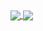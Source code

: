 <!--
### :sunglasses::blush::smiley::sweat_smile::yum::innocent::stuck_out_tongue::wink::relaxed::sunglasses::blush::smiley::sweat_smile::yum::innocent::stuck_out_tongue::wink::relaxed::sunglasses::blush::smiley::sweat_smile::yum::innocent::stuck_out_tongue::wink::relaxed::sunglasses::blush::smiley::sweat_smile:
-->

<a href="https://github.com/anuraghazra/github-readme-stats">
  <img align="center" src="https://github-readme-stats.vercel.app/api/top-langs/?username=anthfgreco&exclude_repo=conways-game-of-life-p5js&langs_count=10&layout=compact&theme=graywhite" />
</a>
<a href="https://github.com/anuraghazra/github-readme-stats">
  <img align="center" src="https://github-readme-stats.vercel.app/api?username=anthfgreco&hide=issues,prs&show_icons=true&theme=graywhite" />
</a>

